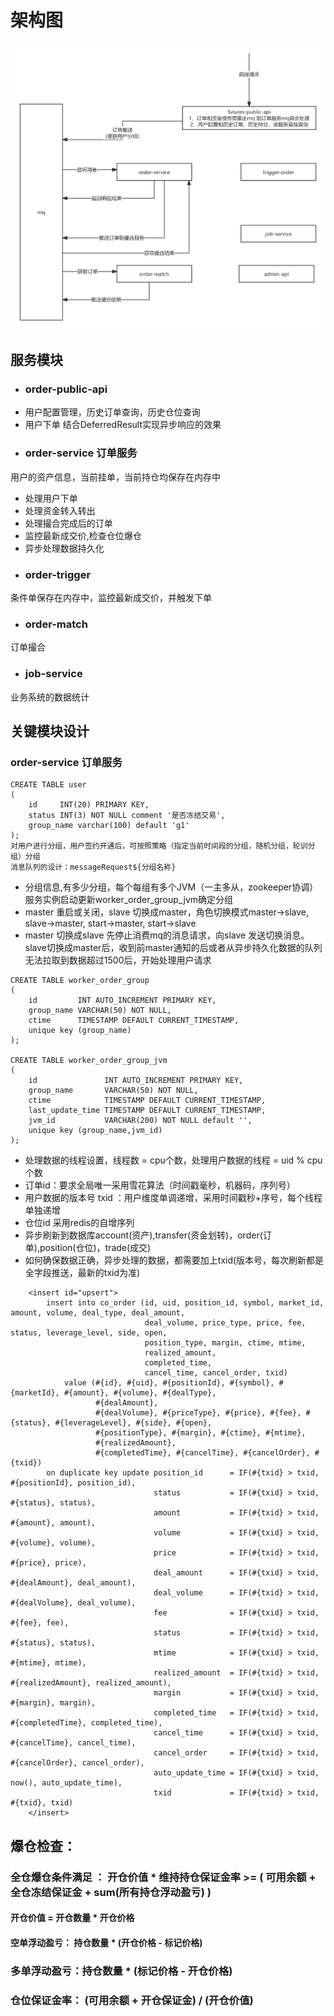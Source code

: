 # 架构图
![01.jpg](images/01.jpg)

## 服务模块
* ### order-public-api
- 用户配置管理，历史订单查询，历史仓位查询
- 用户下单 结合DeferredResult实现异步响应的效果
* ### order-service 订单服务
用户的资产信息，当前挂单，当前持仓均保存在内存中
- 处理用户下单
- 处理资金转入转出
- 处理撮合完成后的订单
- 监控最新成交价,检查仓位爆仓
- 异步处理数据持久化
* ### order-trigger
条件单保存在内存中，监控最新成交价，并触发下单
* ### order-match
订单撮合
* ### job-service
业务系统的数据统计

## 关键模块设计
### order-service 订单服务
~~~
CREATE TABLE user
(
    id     INT(20) PRIMARY KEY,
    status INT(3) NOT NULL comment '是否冻结交易',
    group_name varchar(100) default 'g1'
);
对用户进行分组，用户签约开通后，可按照策略（指定当前时间段的分组，随机分组，轮训分组）分组
消息队列的设计：messageRequest${分组名称}
~~~
- 分组信息,有多少分组，每个每组有多个JVM（一主多从，zookeeper协调）服务实例启动更新worker_order_group_jvm确定分组
- master 重启或关闭，slave 切换成master，角色切换模式master->slave, slave->master, start->master, start->slave
- master 切换成slave 先停止消费mq的消息请求，向slave 发送切换消息。slave切换成master后，收到前master通知的后或者从异步持久化数据的队列无法拉取到数据超过1500后，开始处理用户请求
~~~
CREATE TABLE worker_order_group
(
    id         INT AUTO_INCREMENT PRIMARY KEY,
    group_name VARCHAR(50) NOT NULL,
    ctime      TIMESTAMP DEFAULT CURRENT_TIMESTAMP,
    unique key (group_name)
);

CREATE TABLE worker_order_group_jvm
(
    id               INT AUTO_INCREMENT PRIMARY KEY,
    group_name       VARCHAR(50) NOT NULL,
    ctime            TIMESTAMP DEFAULT CURRENT_TIMESTAMP,
    last_update_time TIMESTAMP DEFAULT CURRENT_TIMESTAMP,
    jvm_id           VARCHAR(200) NOT NULL default '',
    unique key (group_name,jvm_id)
);
~~~
- 处理数据的线程设置，线程数 = cpu个数，处理用户数据的线程 = uid % cpu个数 
- 订单id：要求全局唯一采用雪花算法（时间戳毫秒，机器码，序列号）
- 用户数据的版本号 txid ：用户维度单调递增，采用时间戳秒+序号，每个线程单独递增
- 仓位id 采用redis的自增序列
- 异步刷新到数据库account(资产),transfer(资金划转)，order(订单),position(仓位)，trade(成交)
- 如何确保数据正确，异步处理的数据，都需要加上txid(版本号，每次刷新都是全字段推送，最新的txid为准)
~~~
    <insert id="upsert">
        insert into co_order (id, uid, position_id, symbol, market_id, amount, volume, deal_type, deal_amount,
                              deal_volume, price_type, price, fee, status, leverage_level, side, open,
                              position_type, margin, ctime, mtime,
                              realized_amount,
                              completed_time,
                              cancel_time, cancel_order, txid)
            value (#{id}, #{uid}, #{positionId}, #{symbol}, #{marketId}, #{amount}, #{volume}, #{dealType},
                   #{dealAmount},
                   #{dealVolume}, #{priceType}, #{price}, #{fee}, #{status}, #{leverageLevel}, #{side}, #{open},
                   #{positionType}, #{margin}, #{ctime}, #{mtime},
                   #{realizedAmount},
                   #{completedTime}, #{cancelTime}, #{cancelOrder}, #{txid})
        on duplicate key update position_id      = IF(#{txid} > txid, #{positionId}, position_id),
                                status           = IF(#{txid} > txid, #{status}, status),
                                amount           = IF(#{txid} > txid, #{amount}, amount),
                                volume           = IF(#{txid} > txid, #{volume}, volume),
                                price            = IF(#{txid} > txid, #{price}, price),
                                deal_amount      = IF(#{txid} > txid, #{dealAmount}, deal_amount),
                                deal_volume      = IF(#{txid} > txid, #{dealVolume}, deal_volume),
                                fee              = IF(#{txid} > txid, #{fee}, fee),
                                status           = IF(#{txid} > txid, #{status}, status),
                                mtime            = IF(#{txid} > txid, #{mtime}, mtime),
                                realized_amount  = IF(#{txid} > txid, #{realizedAmount}, realized_amount),
                                margin           = IF(#{txid} > txid, #{margin}, margin),
                                completed_time   = IF(#{txid} > txid, #{completedTime}, completed_time),
                                cancel_time      = IF(#{txid} > txid, #{cancelTime}, cancel_time),
                                cancel_order     = IF(#{txid} > txid, #{cancelOrder}, cancel_order),
                                auto_update_time = IF(#{txid} > txid, now(), auto_update_time),
                                txid             = IF(#{txid} > txid, #{txid}, txid)
    </insert>
~~~
## 爆仓检查：
### 全仓爆仓条件满足 ： 开仓价值 * 维持持仓保证金率 >=  ( 可用余额 + 全仓冻结保证金 + sum(所有持仓浮动盈亏) )
#### 开仓价值 = 开仓数量 * 开仓价格
#### 空单浮动盈亏： 持仓数量 * (开仓价格 - 标记价格)
### 多单浮动盈亏：持仓数量 * (标记价格 - 开仓价格)
### 仓位保证金率： (可用余额 + 开仓保证金) / (开仓价值)